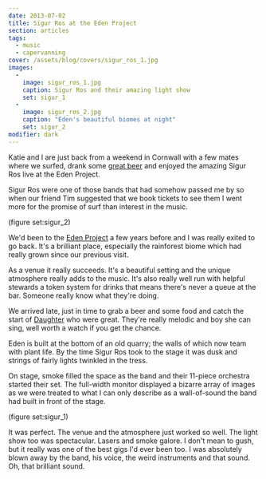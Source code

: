 ```yaml
---
date: 2013-07-02
title: Sigur Ros at the Eden Project
section: articles
tags:
  - music
  - capervanning
cover: /assets/blog/covers/sigur_ros_1.jpg
images:
  -
    image: sigur_ros_1.jpg
    caption: Sigur Ros and their amazing light show
    set: sigur_1
  -
    image: sigur_ros_2.jpg
    caption: "Eden's beautiful biomes at night"
    set: sigur_2
modifier: dark
---
```

Katie and I are just back from a weekend in Cornwall with a few mates where we surfed, drank some [great beer](http://www.tributeale.co.uk/) and enjoyed the amazing Sigur Ros live at the Eden Project.

Sigur Ros were one of those bands that had somehow passed me by so when our friend Tim suggested that we book tickets to see them I went more for the promise of surf than interest in the music.

(figure set:sigur_2)

We'd been to the [Eden Project](http://www.edenproject.com/) a few years before and I was really exited to go back. It's a brilliant place, especially the rainforest biome which had really grown since our previous visit.

As a venue it really succeeds. It's a beautiful setting and the unique atmosphere really adds to the music. It's also really well run with helpful stewards a token system for drinks that means there's never a queue at the bar. Someone really know what they're doing.

We arrived late, just in time to grab a beer and some food and catch the start of [Daughter](http://www.ohdaughter.com/) who were great. They're really melodic and boy she can sing, well worth a watch if you get the chance.

Eden is built at the bottom of an old quarry; the walls of which now team with plant life. By the time Sigur Ros took to the stage it was dusk and strings of fairly lights twinkled in the tress.

On stage, smoke filled the space as the band and their 11-piece orchestra started their set. The full-width monitor displayed a bizarre array of images as we were treated to what I can only describe as a wall-of-sound the band had built in front of the stage.

(figure set:sigur_1)

It was perfect. The venue and the atmosphere just worked so well. The light show too was spectacular. Lasers and smoke galore. I don't mean to gush, but it really was one of the best gigs I'd ever been too. I was absolutely blown away by the band, his voice, the weird instruments and that sound. Oh, that brilliant sound.
